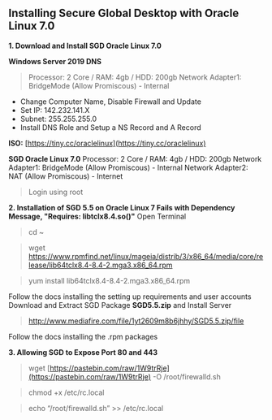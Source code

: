 ## Installing Secure Global Desktop with Oracle Linux 7.0

**1. Download and Install SGD Oracle Linux 7.0**

**Windows Server 2019 DNS** 
>Processor: 2 Core / RAM: 4gb / HDD: 200gb
Network Adapter1: BridgeMode (Allow Promiscous) - Internal
	
 - Change Computer Name, Disable Firewall and Update 
 - Set IP: 142.232.141.X
 - Subnet: 255.255.255.0
 - Install DNS Role and Setup a NS Record and A Record

**ISO:** [https://tiny.cc/oraclelinux](https://tiny.cc/oraclelinux)

**SGD Oracle Linux 7.0** Processor: 2 Core / RAM: 4gb / HDD: 200gb
			    Network Adapter1: BridgeMode (Allow Promiscous) - Internal
			    Network Adapter2: NAT (Allow Promiscous) - Internet
   > Login using root

**2. Installation of SGD 5.5 on Oracle Linux 7 Fails with Dependency Message, "Requires: libtclx8.4.so()"**
Open Terminal
> cd ~

> wget https://www.rpmfind.net/linux/mageia/distrib/3/x86_64/media/core/release/lib64tclx8.4-8.4-2.mga3.x86_64.rpm

> yum install lib64tclx8.4-8.4-2.mga3.x86_64.rpm

Follow the docs installing the setting up requirements and user accounts
Download and Extract SGD Package **SGD5.5.zip** and Install Server
> http://www.mediafire.com/file/1yt2609m8b6jhhy/SGD5.5.zip/file

Follow the docs installing the .rpm packages

**3. Allowing SGD to Expose Port 80 and 443**

>wget [https://pastebin.com/raw/1W9trRje](https://pastebin.com/raw/1W9trRje) -O /root/firewalld.sh

>chmod +x /etc/rc.local

>echo “/root/firewalld.sh” >> /etc/rc.local
